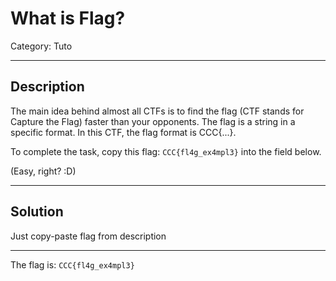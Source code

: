 # What is Flag?
Category: Tuto

---
## Description
The main idea behind almost all CTFs is to find the flag (CTF stands for Capture the Flag) faster than your opponents. The flag is a string in a specific format. In this CTF, the flag format is CCC{...}.

To complete the task, copy this flag: `CCC{fl4g_ex4mpl3}` into the field below.

(Easy, right? :D)

---
## Solution
Just copy-paste flag from description

---
The flag is: `CCC{fl4g_ex4mpl3}`
